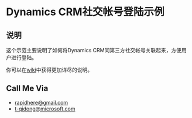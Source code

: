 Dynamics CRM社交帐号登陆示例
===

说明
---

这个示范主要说明了如何将Dynamics CRM同第三方社交帐号关联起来，方便用户进行登陆。

你可以在[wiki](https://github.com/msopentechcn/dynamics-crm-social-login-sts/wiki)中获得更加详尽的说明。

Call Me Via
---

* rapidhere@gmail.com
* t-qidong@microsoft.com

